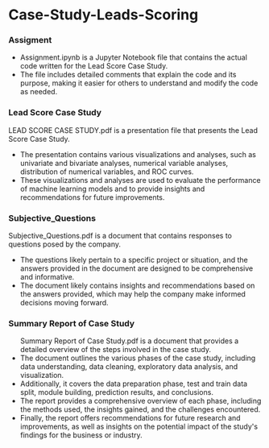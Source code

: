 # Case-Study-Leads-Scoring

<h3>Assigment</h3>
<ul>
 <li>Assignment.ipynb is a Jupyter Notebook file that contains the actual code written for the Lead Score Case Study.</li>
 <li>The file includes detailed comments that explain the code and its purpose, making it easier for others to understand and modify the code as needed.</li>
</ul>
<h3>Lead Score Case Study</h3>
LEAD SCORE CASE STUDY.pdf is a presentation file that presents the Lead Score Case Study.
<ul>
  <li>The presentation contains various visualizations and analyses, such as univariate and bivariate analyses, numerical variable analyses, distribution of numerical variables, and ROC curves.</li>
  <li>These visualizations and analyses are used to evaluate the performance of machine learning models and to provide insights and recommendations for future improvements.</li>
 </ul>
<h3>Subjective_Questions</h3>
Subjective_Questions.pdf is a document that contains responses to questions posed by the company.
<ul>
  <li>The questions likely pertain to a specific project or situation, and the answers provided in the document are designed to be comprehensive and informative.</li>
  <li>The document likely contains insights and recommendations based on the answers provided, which may help the company make informed decisions moving forward.</li>
 </ul>
 <h3>Summary Report of Case Study</h3>
<ul>
 Summary Report of Case Study.pdf is a document that provides a detailed overview of the steps involved in the case study.
  <li>The document outlines the various phases of the case study, including data understanding, data cleaning, exploratory data analysis, and visualization.</li>
  <li>Additionally, it covers the data preparation phase, test and train data split, module building, prediction results, and conclusions.</li>
  <li>The report provides a comprehensive overview of each phase, including the methods used, the insights gained, and the challenges encountered.</li>
  <li>Finally, the report offers recommendations for future research and improvements, as well as insights on the potential impact of the study's findings for the business or industry.</li>
</ul>


